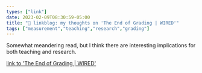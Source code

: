 ```yaml
---
types: ["link"]
date: 2023-02-09T08:30:59-05:00
title: "🔗 linkblog: my thoughts on 'The End of Grading | WIRED'"
tags: ["measurement","teaching","research","grading"]
---
```

Somewhat meandering read, but I think there are interesting implications for both teaching and research.  
 

[link to 'The End of Grading | WIRED'](https://www.wired.com/story/the-end-of-grading/)
